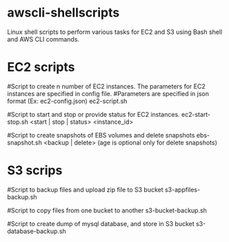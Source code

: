 # awscli-shellscripts
Linux shell scripts to perform various tasks for EC2 and S3 using Bash shell and AWS CLI commands.

# EC2 scripts

#Script to create n number of EC2 instances. The parameters for EC2 instances are specified in config file.
#Parameters are specified in json format (Ex: ec2-config.json) 
ec2-script.sh <config file> <number of instances>

#Script to start and stop or provide status for EC2 instances.
ec2-start-stop.sh <start | stop | status> <instance_id> <region>

#Script to create snapshots of EBS volumes and delete snapshots
ebs-snapshot.sh <backup | delete> <age>(age is optional only for delete snapshots)

# S3 scrips
#Script to backup files and upload zip file to S3 bucket
s3-appfiles-backup.sh <s3-bucket-name> <files-folder>

#Script to copy files from one bucket to another
s3-bucket-backup.sh <s3-bucket-name> <s3-copy-bucket-name>

#Script to create dump of mysql database, and store in S3 bucket
s3-database-backup.sh <s3-bucket-name> <db-name>

